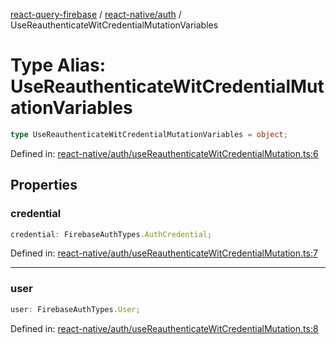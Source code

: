 [react-query-firebase](../../../modules.md) / [react-native/auth](../index.md) / UseReauthenticateWitCredentialMutationVariables

# Type Alias: UseReauthenticateWitCredentialMutationVariables

```ts
type UseReauthenticateWitCredentialMutationVariables = object;
```

Defined in: [react-native/auth/useReauthenticateWitCredentialMutation.ts:6](https://github.com/vpishuk/react-query-firebase/blob/47ed1ecd8b83d68dd4237e8eb73f6aa6dea2c1fa/react-native/auth/useReauthenticateWitCredentialMutation.ts#L6)

## Properties

### credential

```ts
credential: FirebaseAuthTypes.AuthCredential;
```

Defined in: [react-native/auth/useReauthenticateWitCredentialMutation.ts:7](https://github.com/vpishuk/react-query-firebase/blob/47ed1ecd8b83d68dd4237e8eb73f6aa6dea2c1fa/react-native/auth/useReauthenticateWitCredentialMutation.ts#L7)

***

### user

```ts
user: FirebaseAuthTypes.User;
```

Defined in: [react-native/auth/useReauthenticateWitCredentialMutation.ts:8](https://github.com/vpishuk/react-query-firebase/blob/47ed1ecd8b83d68dd4237e8eb73f6aa6dea2c1fa/react-native/auth/useReauthenticateWitCredentialMutation.ts#L8)

